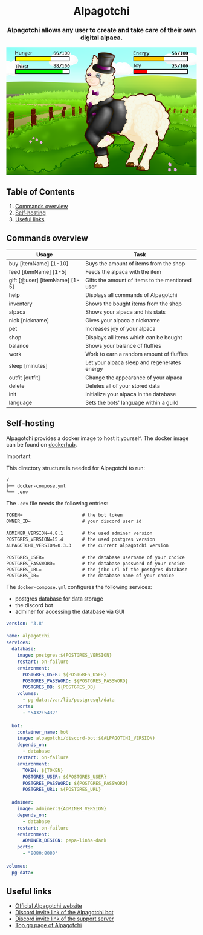 <h1 align="center">Alpagotchi</h1>

<h3 align="center">Alpagotchi allows any user to create and take care of their own digital alpaca.</h3>

<div align="center">
    <img alt="Alpagotchi" src="src/main/resources/assets/showcase.png" />
</div>

## Table of Contents
1. [Commands overview](#commands-overview)
2. [Self-hosting](#self-hosting)
3. [Useful links](#useful-links)

## Commands overview
| Usage                         | Task                                            |
|-------------------------------|-------------------------------------------------|
| buy [itemName] [1-10]         | Buys the amount of items from the shop          |
| feed [itemName] [1-5]         | Feeds the alpaca with the item                  |
| gift [@user] [itemName] [1-5] | Gifts the amount of items to the mentioned user |
| help                          | Displays all commands of Alpagotchi             |
| inventory                     | Shows the bought items from the shop            |
| alpaca                        | Shows your alpaca and his stats                 |
| nick [nickname]               | Gives your alpaca a nickname                    |
| pet                           | Increases joy of your alpaca                    |
| shop                          | Displays all items which can be bought          |
| balance                       | Shows your balance of fluffies                  |
| work                          | Work to earn a random amount of fluffies        |
| sleep [minutes]               | Let your alpaca sleep and regenerates energy    |
| outfit [outfit]               | Change the appearance of your alpaca            |
| delete                        | Deletes all of your stored data                 |
| init                          | Initialize your alpaca in the database          |
| language                      | Sets the bots' language within a guild          |

## Self-hosting
Alpagotchi provides a docker image to host it yourself. The docker image can be found on [dockerhub](https://hub.docker.com/r/alpagotchi/discord-bot).

> [!IMPORTANT]
> This directory structure is needed for Alpagotchi to run:
> ```
> /
> ├── docker-compose.yml
> └── .env
> ```
 
The `.env` file needs the following entries:

````
TOKEN=                      # the bot token
OWNER_ID=                   # your discord user id

ADMINER_VERSION=4.8.1       # the used adminer version
POSTGRES_VERSION=15.4       # the used postgres version
ALPAGOTCHI_VERSION=0.3.3    # the current alpagotchi version

POSTGRES_USER=              # the database username of your choice
POSTGRES_PASSWORD=          # the database password of your choice
POSTGRES_URL=               # the jdbc url of the postgres database
POSTGRES_DB=                # the database name of your choice
````

The `docker-compose.yml` configures the following services:
- postgres database for data storage
- the discord bot
- adminer for accessing the database via GUI

````yml
version: '3.8'

name: alpagotchi
services:
  database:
    image: postgres:${POSTGRES_VERSION}
    restart: on-failure
    environment:
      POSTGRES_USER: ${POSTGRES_USER}
      POSTGRES_PASSWORD: ${POSTGRES_PASSWORD}
      POSTGRES_DB: ${POSTGRES_DB}
    volumes:
      - pg-data:/var/lib/postgresql/data
    ports:
      - "5432:5432"
        
  bot:
    container_name: bot
    image: alpagotchi/discord-bot:${ALPAGOTCHI_VERSION}
    depends_on:
      - database
    restart: on-failure
    environment:
      TOKEN: ${TOKEN}
      POSTGRES_USER: ${POSTGRES_USER}
      POSTGRES_PASSWORD: ${POSTGRES_PASSWORD}
      POSTGRES_URL: ${POSTGRES_URL}

  adminer:
    image: adminer:${ADMINER_VERSION}
    depends_on:
      - database
    restart: on-failure
    environment:
      ADMINER_DESIGN: pepa-linha-dark
    ports:
      - "8080:8080"

volumes:
  pg-data:
````

## Useful links
- [Official Alpagotchi website](https://alpagotchi.github.io) 
- [Discord invite link of the Alpagotchi bot](https://discord.com/api/oauth2/authorize?client_id=780910199875567616&permissions=265216&scope=bot%20applications.commands)
- [Discord invite link of the support server](https://discord.gg/DXtYyzGhXR)
- [Top.gg page of Alpagotchi](https://top.gg/bot/780910199875567616)